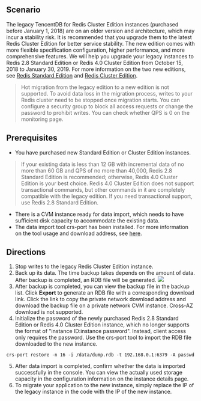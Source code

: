 ## Scenario

The legacy TencentDB for Redis Cluster Edition instances (purchased before January 1, 2018) are on an older version and architecture, which may incur a stability risk. It is recommended that you upgrade them to the latest Redis Cluster Edition for better service stability.
The new edition comes with more flexible specification configuration, higher performance, and more comprehensive features. We will help you upgrade your legacy instances to Redis 2.8 Standard Edition or Redis 4.0 Cluster Edition from October 15, 2018 to January 30, 2019. For more information on the two new editions, see [Redis Standard Edition](https://intl.cloud.tencent.com/document/product/239/31959) and [Redis Cluster Edition](http://intl.cloud.tencent.com/document/product/239/18336).

> Hot migration from the legacy edition to a new edition is not supported. To avoid data loss in the migration process, writes to your Redis cluster need to be stopped once migration starts.
You can configure a security group to block all access requests or change the password to prohibit writes. You can check whether QPS is 0 on the monitoring page.

## Prerequisites
- You have purchased new Standard Edition or Cluster Edition instances.
> If your existing data is less than 12 GB with incremental data of no more than 60 GB and QPS of no more than 40,000, Redis 2.8 Standard Edition is recommended; otherwise, Redis 4.0 Cluster Edition is your best choice. Redis 4.0 Cluster Edition does not support transactional commands, but other commands in it are completely compatible with the legacy edition. If you need transactional support, use Redis 2.8 Standard Edition.
- There is a CVM instance ready for data import, which needs to have sufficient disk capacity to accommodate the existing data.
- The data import tool crs-port has been installed. For more information on the tool usage and download address, see [here](https://intl.cloud.tencent.com/document/product/239/31940).

## Directions
1. Stop writes to the legacy Redis Cluster Edition instance.
2. Back up its data. The time backup takes depends on the amount of data. After backup is completed, an RDB file will be generated.
![](https://main.qcloudimg.com/raw/c4c2ce28b15f0e75c8fabe5c9cca69bf.png)
3. After backup is completed, you can view the backup file in the backup list. Click **Export** to generate an RDB file with a corresponding download link. Click the link to copy the private network download address and download the backup file on a private network CVM instance. Cross-AZ download is not supported.
4. Initialize the password of the newly purchased Redis 2.8 Standard Edition or Redis 4.0 Cluster Edition instance, which no longer supports the format of "instance ID:instance password". Instead, client access only requires the password. Use the crs-port tool to import the RDB file downloaded to the new instance.
```
crs-port restore -n 16 -i /data/dump.rdb -t 192.168.0.1:6379 -A passwd
```
5. After data import is completed, confirm whether the data is imported successfully in the console. You can view the actually used storage capacity in the configuration information on the instance details page.
6. To migrate your application to the new instance, simply replace the IP of the legacy instance in the code with the IP of the new instance.


